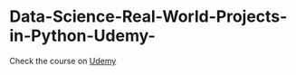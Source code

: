 # Data-Science-Real-World-Projects-in-Python-Udemy-

Check the course on [Udemy](https://www.udemy.com/course/data-science-real-world-projects-in-python-x/)
